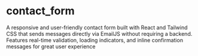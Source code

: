 # contact_form
A responsive and user-friendly contact form built with React and Tailwind CSS that sends messages directly via EmailJS without requiring a backend. Features real-time validation, loading indicators, and inline confirmation messages for great user experience
